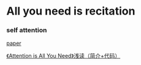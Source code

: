 # All you need is recitation


### self attention

[paper](!https://arxiv.org/pdf/1706.03762.pdf)

[《Attention is All You Need》浅读（简介+代码）](https://kexue.fm/archives/4765)


